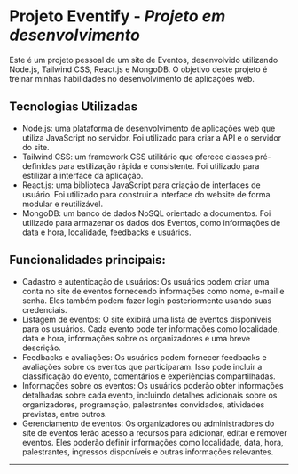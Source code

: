 # Projeto Eventify - _Projeto em desenvolvimento_

<p>Este é um projeto pessoal de um site de Eventos, desenvolvido utilizando Node.js, Tailwind CSS, React.js e MongoDB. O objetivo deste projeto é treinar minhas habilidades no desenvolvimento de aplicações web.</p>

## Tecnologias Utilizadas
* Node.js: uma plataforma de desenvolvimento de aplicações web que utiliza JavaScript no servidor. Foi utilizado para criar a API e o servidor do site.
* Tailwind CSS: um framework CSS utilitário que oferece classes pré-definidas para estilização rápida e consistente. Foi utilizado para estilizar a interface da aplicação.
* React.js: uma biblioteca JavaScript para criação de interfaces de usuário. Foi utilizado para construir a interface do website de forma modular e reutilizável.
* MongoDB: um banco de dados NoSQL orientado a documentos. Foi utilizado para armazenar os dados dos Eventos, como informações de data e hora, localidade, feedbacks e usuários.

## Funcionalidades principais:
* Cadastro e autenticação de usuários: Os usuários podem criar uma conta no site de eventos fornecendo informações como nome, e-mail e senha. Eles também podem fazer login posteriormente usando suas credenciais.
* Listagem de eventos: O site exibirá uma lista de eventos disponíveis para os usuários. Cada evento pode ter informações como localidade, data e hora, informações sobre os organizadores e uma breve descrição.
* Feedbacks e avaliações: Os usuários podem fornecer feedbacks e avaliações sobre os eventos que participaram. Isso pode incluir a classificação do evento, comentários e experiências compartilhadas.
* Informações sobre os eventos: Os usuários poderão obter informações detalhadas sobre cada evento, incluindo detalhes adicionais sobre os organizadores, programação, palestrantes convidados, atividades previstas, entre outros.
* Gerenciamento de eventos: Os organizadores ou administradores do site de eventos terão acesso a recursos para adicionar, editar e remover eventos. Eles poderão definir informações como localidade, data, hora, palestrantes, ingressos disponíveis e outras informações relevantes.

---
